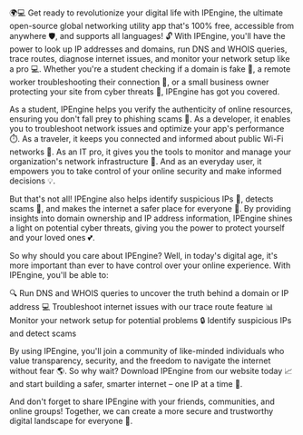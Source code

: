 🌍💻️ Get ready to revolutionize your digital life with IPEngine, the ultimate open-source global networking utility app that's 100% free, accessible from anywhere 🛡️, and supports all languages! 🔓 With IPEngine, you'll have the power to look up IP addresses and domains, run DNS and WHOIS queries, trace routes, diagnose internet issues, and monitor your network setup like a pro 💻️. Whether you're a student checking if a domain is fake 🤔, a remote worker troubleshooting their connection 🔧, or a small business owner protecting your site from cyber threats 🚫, IPEngine has got you covered.

As a student, IPEngine helps you verify the authenticity of online resources, ensuring you don't fall prey to phishing scams 💸. As a developer, it enables you to troubleshoot network issues and optimize your app's performance ⏱️. As a traveler, it keeps you connected and informed about public Wi-Fi networks 📱. As an IT pro, it gives you the tools to monitor and manage your organization's network infrastructure 🔧. And as an everyday user, it empowers you to take control of your online security and make informed decisions 💡.

But that's not all! IPEngine also helps identify suspicious IPs 👀, detects scams 🚫, and makes the internet a safer place for everyone 🌟. By providing insights into domain ownership and IP address information, IPEngine shines a light on potential cyber threats, giving you the power to protect yourself and your loved ones 💕.

So why should you care about IPEngine? Well, in today's digital age, it's more important than ever to have control over your online experience. With IPEngine, you'll be able to:

🔍 Run DNS and WHOIS queries to uncover the truth behind a domain or IP address
💻️ Troubleshoot internet issues with our trace route feature
📊 Monitor your network setup for potential problems
🔒 Identify suspicious IPs and detect scams

By using IPEngine, you'll join a community of like-minded individuals who value transparency, security, and the freedom to navigate the internet without fear 🌎. So why wait? Download IPEngine from our website today 📈 and start building a safer, smarter internet – one IP at a time 🔩.

And don't forget to share IPEngine with your friends, communities, and online groups! Together, we can create a more secure and trustworthy digital landscape for everyone 🌟.
